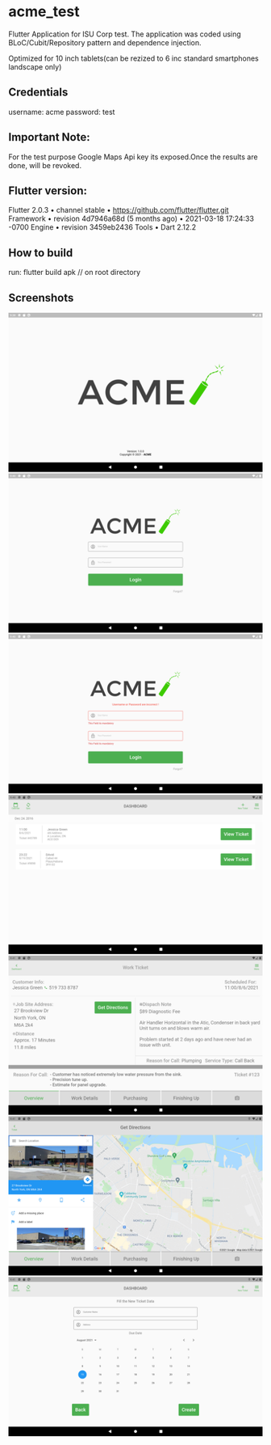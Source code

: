 # acme_test

Flutter Application for ISU Corp test.
The application was coded using BLoC/Cubit/Repository pattern and dependence injection.

Optimized for 10 inch tablets(can be rezized to 6 inc standard smartphones landscape only)

## Credentials
username: acme
password: test

## Important Note:
For the test purpose Google Maps Api key its exposed.Once the results are done, will be revoked.

## Flutter version:
Flutter 2.0.3 • channel stable • https://github.com/flutter/flutter.git
Framework • revision 4d7946a68d (5 months ago) • 2021-03-18 17:24:33 -0700
Engine • revision 3459eb2436
Tools • Dart 2.12.2


## How to build
run: flutter build apk // on root directory

## Screenshots
![alt text](https://github.com/kncio/ACME_APK/blob/master/assets/screenshots/10IncTablet1629077884.png?raw=true)
![alt text](https://github.com/kncio/ACME_APK/blob/master/assets/screenshots/10IncTablet1629078023.png?raw=true)
![alt text](https://github.com/kncio/ACME_APK/blob/master/assets/screenshots/10IncTablet1629078035.png?raw=true)
![alt text](https://github.com/kncio/ACME_APK/blob/master/assets/screenshots/10IncTablet1629078048.png?raw=true)
![alt text](https://github.com/kncio/ACME_APK/blob/master/assets/screenshots/10IncTablet1629078064.png?raw=true)
![alt text](https://github.com/kncio/ACME_APK/blob/master/assets/screenshots/10IncTablet1629078088.png?raw=true)
![alt text](https://github.com/kncio/ACME_APK/blob/master/assets/screenshots/10IncTablet1629078103.png?raw=true)

